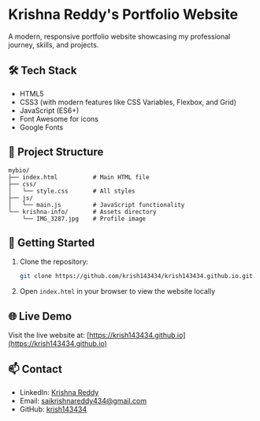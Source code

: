 # Krishna Reddy's Portfolio Website

A modern, responsive portfolio website showcasing my professional journey, skills, and projects.


## 🛠️ Tech Stack

- HTML5
- CSS3 (with modern features like CSS Variables, Flexbox, and Grid)
- JavaScript (ES6+)
- Font Awesome for icons
- Google Fonts

## 📁 Project Structure

```
mybio/
├── index.html          # Main HTML file
├── css/
│   └── style.css       # All styles
├── js/
│   └── main.js         # JavaScript functionality
└── krishna-info/       # Assets directory
    └── IMG_3287.jpg    # Profile image
```

## 🚀 Getting Started

1. Clone the repository:
   ```bash
   git clone https://github.com/krish143434/krish143434.github.io.git
   ```

2. Open `index.html` in your browser to view the website locally

## 🌐 Live Demo

Visit the live website at: [https://krish143434.github.io](https://krish143434.github.io)


## 📫 Contact

- LinkedIn: [Krishna Reddy](https://linkedin.com/in/krish143434/)
- Email: [saikrishnareddy434@gmail.com](mailto:saikrishnareddy434@gmail.com)
- GitHub: [krish143434](https://github.com/krish143434) 